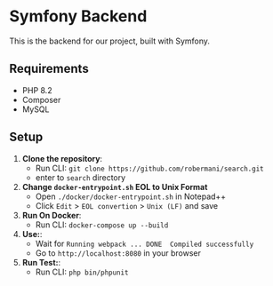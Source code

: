 # Symfony Backend

This is the backend for our project, built with Symfony.

## Requirements

- PHP 8.2
- Composer
- MySQL

## Setup

1. **Clone the repository**:
   - Run CLI: `git clone https://github.com/robermani/search.git`
   - enter to `search` directory
2. **Change `docker-entrypoint.sh` EOL to Unix Format**
   - Open `./docker/docker-entrypoint.sh` in Notepad++
   - Click `Edit` > `EOL convertion` > `Unix (LF)` and save
3. **Run On Docker**:
   - Run CLI: `docker-compose up --build`
4. **Use:**:
   - Wait for `Running webpack ... DONE  Compiled successfully`
   - Go to `http://localhost:8080` in your browser
5. **Run Test:**:
   - Run CLI: `php bin/phpunit`


    

